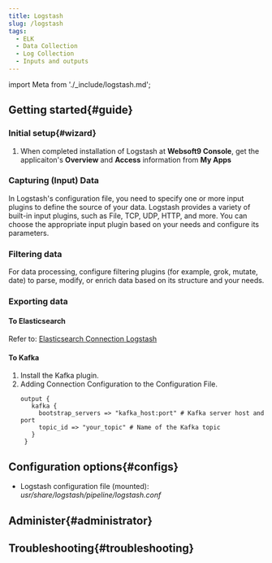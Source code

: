 ```yaml
---
title: Logstash
slug: /logstash
tags:
  - ELK 
  - Data Collection
  - Log Collection
  - Inputs and outputs
---
```


import Meta from './_include/logstash.md';

<Meta name="meta" />

## Getting started{#guide}

### Initial setup{#wizard}

1. When completed installation of Logstash at **Websoft9 Console**, get the applicaiton's **Overview** and **Access** information from **My Apps**  

### Capturing (Input) Data

In Logstash's configuration file, you need to specify one or more input plugins to define the source of your data. Logstash provides a variety of built-in input plugins, such as File, TCP, UDP, HTTP, and more. You can choose the appropriate input plugin based on your needs and configure its parameters.

### Filtering data
For data processing, configure filtering plugins (for example, grok, mutate, date) to parse, modify, or enrich data based on its structure and your needs.

### Exporting data

#### To Elasticsearch 

Refer to: [Elasticsearch Connection Logstash](./elasticsearch#logstash)

#### To Kafka

1. Install the Kafka plugin.
2. Adding Connection Configuration to the Configuration File. 
   ```
   output {
      kafka {
        bootstrap_servers => "kafka_host:port" # Kafka server host and port
        topic_id => "your_topic" # Name of the Kafka topic
      }
    }
   ```

## Configuration options{#configs}

- Logstash configuration file (mounted): *usr/share/logstash/pipeline/logstash.conf*

## Administer{#administrator}


## Troubleshooting{#troubleshooting}

